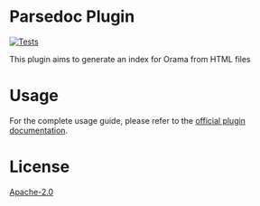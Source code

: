 # Parsedoc Plugin

[![Tests](https://github.com/OramaSearch/plugin-parsedoc/actions/workflows/tests.yml/badge.svg?branch=main)](https://github.com/OramaSearch/plugin-parsedoc/actions/workflows/tests.yml)

This plugin aims to generate an index for Orama from HTML files

# Usage

For the complete usage guide, please refer to the [official plugin documentation](https://docs.oramasearch.com/plugins/parsedoc-plugin).

# License

[Apache-2.0](/LICENSE.md)
